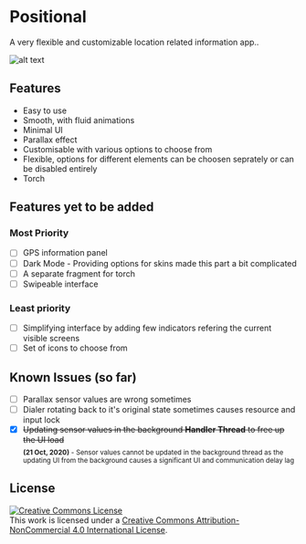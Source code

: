 # Positional

  A very flexible and customizable location related information app..

  ![alt text](https://github.com/Hamza417/Positional/blob/master/poster.png?raw=false)

## Features
  * Easy to use<br/>
  * Smooth, with fluid animations<br/>
  * Minimal UI<br/>
  * Parallax effect<br/>
  * Customisable with various options to choose from<br/>
  * Flexible, options for different elements can be choosen seprately or can be disabled entirely<br/>
  * Torch

## Features yet to be added

   ### Most Priority
  - [ ] GPS information panel
  - [ ] Dark Mode - Providing options for skins made this part a bit complicated
  - [ ] A separate fragment for torch
  - [ ] Swipeable interface

 ### Least priority
  - [ ] Simplifying interface by adding few indicators refering the current visible screens
  - [ ] Set of icons to choose from

## Known Issues (so far)
  - [ ] Parallax sensor values are wrong sometimes
  - [ ] Dialer rotating back to it's original state sometimes causes resource and input lock
  - [x] ~~Updating sensor values in the background **Handler Thread** to free up the UI load~~ <br/>
      <sub>**(21 Oct, 2020)** - Sensor values cannot be updated in the background thread as the updating UI from the background causes a significant UI and communication delay lag<sub>
  
## License
  <a rel="license" href="http://creativecommons.org/licenses/by-nc/4.0/"><img alt="Creative Commons License" style="border-width:0" src="https://i.creativecommons.org/l/by-nc/4.0/88x31.png" /></a><br />This work is licensed under a <a rel="license" href="http://creativecommons.org/licenses/by-nc/4.0/">Creative Commons Attribution-NonCommercial 4.0 International License</a>.
